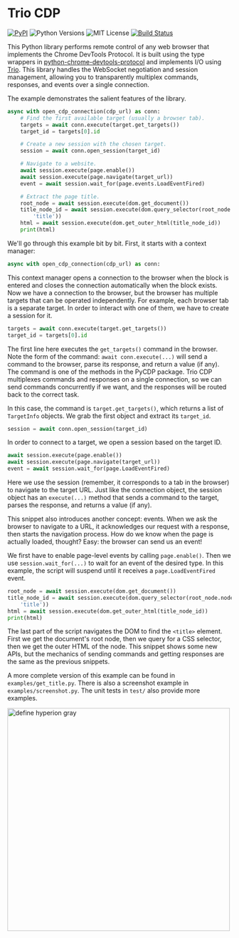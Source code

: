 # Trio CDP

[![PyPI](https://img.shields.io/pypi/v/trio-chrome-devtools-protocol.svg)](https://pypi.org/project/trio-chrome-devtools-protocol/)
![Python Versions](https://img.shields.io/pypi/pyversions/trio-chrome-devtools-protocol)
![MIT License](https://img.shields.io/github/license/HyperionGray/trio-chrome-devtools-protocol.svg)
[![Build Status](https://img.shields.io/travis/com/HyperionGray/trio-chrome-devtools-protocol.svg?branch=master)](https://travis-ci.com/HyperionGray/trio-chrome-devtools-protocol)

This Python library performs remote control of any web browser that implements
the Chrome DevTools Protocol. It is built using the type wrappers in
[python-chrome-devtools-protocol](https://py-cdp.readthedocs.io) and implements
I/O using [Trio](https://trio.readthedocs.io/). This library handles the
WebSocket negotiation and session management, allowing you to transparently
multiplex commands, responses, and events over a single connection.

The example demonstrates the salient features of the library.

```python
async with open_cdp_connection(cdp_url) as conn:
    # Find the first available target (usually a browser tab).
    targets = await conn.execute(target.get_targets())
    target_id = targets[0].id

    # Create a new session with the chosen target.
    session = await conn.open_session(target_id)

    # Navigate to a website.
    await session.execute(page.enable())
    await session.execute(page.navigate(target_url))
    event = await session.wait_for(page.events.LoadEventFired)

    # Extract the page title.
    root_node = await session.execute(dom.get_document())
    title_node_id = await session.execute(dom.query_selector(root_node.node_id,
        'title'))
    html = await session.execute(dom.get_outer_html(title_node_id))
    print(html)
```

We'll go through this example bit by bit. First, it starts with a context
manager:

```python
async with open_cdp_connection(cdp_url) as conn:
```

This context manager opens a connection to the browser when the block is entered
and closes the connection automatically when the block exists. Now we have a
connection to the browser, but the browser has multiple targets that can be
operated independently. For example, each browser tab is a separate target. In
order to interact with one of them, we have to create a session for it.

```python
targets = await conn.execute(target.get_targets())
target_id = targets[0].id
```

The first line here executes the `get_targets()` command in the browser. Note
the form of the command: `await conn.execute(...)` will send a command to the
browser, parse its response, and return a value (if any). The command is one of
the methods in the PyCDP package. Trio CDP multiplexes commands and responses on
a single connection, so we can send commands concurrently if we want, and the
responses will be routed back to the correct task.

In this case, the command is `target.get_targets()`, which returns a list of
`TargetInfo` objects. We grab the first object and extract its `target_id`.

```python
session = await conn.open_session(target_id)
```

In order to connect to a target, we open a session based on the target ID.

```python
await session.execute(page.enable())
await session.execute(page.navigate(target_url))
event = await session.wait_for(page.LoadEventFired)
```

Here we use the session (remember, it corresponds to a tab in the browser) to
navigate to the target URL. Just like the connection object, the session object
has an `execute(...)` method that sends a command to the target, parses the
response, and returns a value (if any).

This snippet also introduces another concept: events. When we ask the browser to
navigate to a URL, it acknowledges our request with a response, then starts the
navigation process. How do we know when the page is actually loaded, thought?
Easy: the browser can send us an event!

We first have to enable page-level events by calling `page.enable()`. Then we
use `session.wait_for(...)` to wait for an event of the desired type. In this
example, the script will suspend until it receives a `page.LoadEventFired`
event.

```python
root_node = await session.execute(dom.get_document())
title_node_id = await session.execute(dom.query_selector(root_node.node_id,
    'title'))
html = await session.execute(dom.get_outer_html(title_node_id))
print(html)
```

The last part of the script navigates the DOM to find the `<title>` element.
First we get the document's root node, then we query for a CSS selector, then
we get the outer HTML of the node. This snippet shows some new APIs, but the
mechanics of sending commands and getting responses are the same as the previous
snippets.

A more complete version of this example can be found in `examples/get_title.py`.
There is also a screenshot example in `examples/screenshot.py`. The unit tests
in `test/` also provide more examples.

<a href="https://www.hyperiongray.com/?pk_campaign=github&pk_kwd=trio-cdp"><img alt="define hyperion gray" width="500px" src="https://hyperiongray.s3.amazonaws.com/define-hg.svg"></a>
